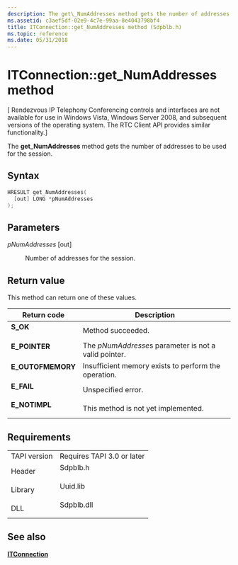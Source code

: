 ```yaml
---
description: The get\_NumAddresses method gets the number of addresses to be used for the session.
ms.assetid: c3aef5df-02e9-4c7e-99aa-8e4043798bf4
title: ITConnection::get_NumAddresses method (Sdpblb.h)
ms.topic: reference
ms.date: 05/31/2018
---
```


# ITConnection::get\_NumAddresses method

\[ Rendezvous IP Telephony Conferencing controls and interfaces are not available for use in Windows Vista, Windows Server 2008, and subsequent versions of the operating system. The RTC Client API provides similar functionality.\]

The **get\_NumAddresses** method gets the number of addresses to be used for the session.

## Syntax


```C++
HRESULT get_NumAddresses(
  [out] LONG *pNumAddresses
);
```



## Parameters

<dl> <dt>

*pNumAddresses* \[out\]
</dt> <dd>

Number of addresses for the session.

</dd> </dl>

## Return value

This method can return one of these values.



| Return code                                                                                   | Description                                                      |
|-----------------------------------------------------------------------------------------------|------------------------------------------------------------------|
| <dl> <dt>**S\_OK**</dt> </dl>          | Method succeeded.<br/>                                     |
| <dl> <dt>**E\_POINTER**</dt> </dl>     | The *pNumAddresse*s parameter is not a valid pointer.<br/> |
| <dl> <dt>**E\_OUTOFMEMORY**</dt> </dl> | Insufficient memory exists to perform the operation.<br/>  |
| <dl> <dt>**E\_FAIL**</dt> </dl>        | Unspecified error.<br/>                                    |
| <dl> <dt>**E\_NOTIMPL**</dt> </dl>     | This method is not yet implemented.<br/>                   |



 

## Requirements



|                         |                                                                                       |
|-------------------------|---------------------------------------------------------------------------------------|
| TAPI version<br/> | Requires TAPI 3.0 or later<br/>                                                 |
| Header<br/>       | <dl> <dt>Sdpblb.h</dt> </dl>   |
| Library<br/>      | <dl> <dt>Uuid.lib</dt> </dl>   |
| DLL<br/>          | <dl> <dt>Sdpblb.dll</dt> </dl> |



## See also

<dl> <dt>

[**ITConnection**](itconnection.md)
</dt> </dl>

 

 




